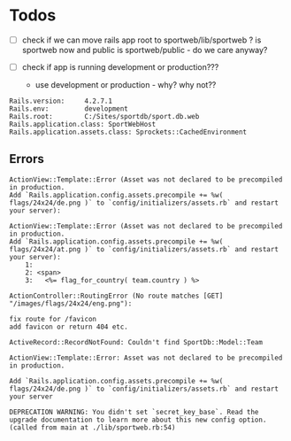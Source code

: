# Todos

- [ ] check if we can move rails app root to sportweb/lib/sportweb ?
      is sportweb now and public is sportweb/public - do we care anyway?



- [ ] check if app is running development or production???
    - use development or production - why? why not??

```
Rails.version:     4.2.7.1
Rails.env:         development
Rails.root:        C:/Sites/sportdb/sport.db.web
Rails.application.class: SportWebHost
Rails.application.assets.class: Sprockets::CachedEnvironment
```


## Errors

```
ActionView::Template::Error (Asset was not declared to be precompiled in production.
Add `Rails.application.config.assets.precompile += %w( flags/24x24/de.png )` to `config/initializers/assets.rb` and restart your server):
```

```
ActionView::Template::Error (Asset was not declared to be precompiled in production.
Add `Rails.application.config.assets.precompile += %w( flags/24x24/at.png )` to `config/initializers/assets.rb` and restart your server):
    1:
    2: <span>
    3:   <%= flag_for_country( team.country ) %>
```

```
ActionController::RoutingError (No route matches [GET] "/images/flags/24x24/eng.png"):
```

```
fix route for /favicon
add favicon or return 404 etc.

ActiveRecord::RecordNotFound: Couldn't find SportDb::Model::Team
```

```
ActionView::Template::Error: Asset was not declared to be precompiled in production.

Add `Rails.application.config.assets.precompile += %w( flags/24x24/de.png )` to `config/initializers/assets.rb` and restart your server
```


```
DEPRECATION WARNING: You didn't set `secret_key_base`. Read the upgrade documentation to learn more about this new config option. (called from main at ./lib/sportweb.rb:54)
```
